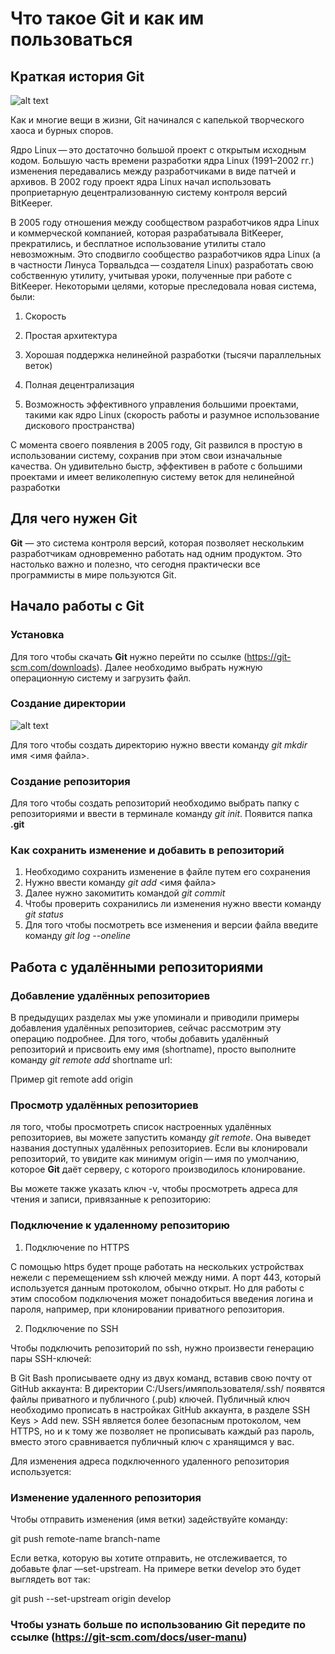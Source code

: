 # Что такое Git и как им пользоваться 


## Краткая история Git
![alt text](https://www.20i.com/blog/wp-content/uploads/2022/08/git-blog-header.png)


Как и многие вещи в жизни, Git начинался с капелькой творческого хаоса и бурных споров.

Ядро Linux — это достаточно большой проект с открытым исходным кодом. Большую часть времени разработки ядра Linux (1991–2002 гг.) изменения передавались между разработчиками в виде патчей и архивов. В 2002 году проект ядра Linux начал использовать проприетарную децентрализованную систему контроля версий BitKeeper.

В 2005 году отношения между сообществом разработчиков ядра Linux и коммерческой компанией, которая разрабатывала BitKeeper, прекратились, и бесплатное использование утилиты стало невозможным. Это сподвигло сообщество разработчиков ядра Linux (а в частности Линуса Торвальдса — создателя Linux) разработать свою собственную утилиту, учитывая уроки, полученные при работе с BitKeeper. Некоторыми целями, которые преследовала новая система, были:

1. Скорость

2. Простая архитектура

3. Хорошая поддержка нелинейной разработки (тысячи параллельных веток)

4. Полная децентрализация

5. Возможность эффективного управления большими проектами, такими как ядро Linux (скорость работы и разумное использование дискового пространства)

С момента своего появления в 2005 году, Git развился в простую в использовании систему, сохранив при этом свои изначальные качества. Он удивительно быстр, эффективен в работе с большими проектами и имеет великолепную систему веток для нелинейной разработки


## Для чего нужен Git

**Git** — это система контроля версий, которая позволяет нескольким разработчикам одновременно работать над одним продуктом. Это настолько важно и полезно, что сегодня практически все программисты в мире пользуются Git.


## Начало работы с Git

### Установка 

Для того чтобы скачать **Git** нужно перейти по ссылке (https://git-scm.com/downloads). Далее необходимо выбрать нужную операционную систему и загрузить файл.


### Создание директории
![alt text](https://cdn.educba.com/academy/wp-content/uploads/2019/02/GIT-Commands.png)

Для того чтобы создать директорию нужно ввести команду *git mkdir* имя <имя файла>.

### Создание репозитория 

Для того чтобы создать репозиторий необходимо выбрать папку с репозиториями и ввести в терминале команду *git init*.
Появится папка **.git**

### Как сохранить изменение и добавить в репозиторий

1. Необходимо сохранить изменение в файле путем его сохранения
2. Нужно ввести команду *git add* <имя файла>
3. Далее нужно закомитить командой *git commit*
4. Чтобы проверить сохранились ли изменения нужно ввести команду *git status*
5. Для того чтобы посмотреть все изменения и версии файла введите команду *git log --oneline*


## Работа с удалёнными репозиториями

### Добавление удалённых репозиториев

В предыдущих разделах мы уже упоминали и приводили примеры добавления удалённых репозиториев, сейчас рассмотрим эту операцию подробнее. Для того, чтобы добавить удалённый репозиторий и присвоить ему имя (shortname), просто выполните команду *git remote add* shortname url:

Пример git remote add origin <URL>

### Просмотр удалённых репозиториев

ля того, чтобы просмотреть список настроенных удалённых репозиториев, вы можете запустить команду *git remote*. Она выведет названия доступных удалённых репозиториев. Если вы клонировали репозиторий, то увидите как минимум origin — имя по умолчанию, которое **Git** даёт серверу, с которого производилось клонирование.

Вы можете также указать ключ -v, чтобы просмотреть адреса для чтения и записи, привязанные к репозиторию:

### Подключение к удаленному репозиторию

1. Подключение по HTTPS

С помощью https будет проще работать на нескольких устройствах нежели с перемещением ssh ключей между ними. А порт 443, который используется данным протоколом, обычно открыт. Но для работы с этим способом подключения может понадобиться введения логина и пароля, например, при клонировании приватного репозитория.

2. Подключение по SSH

Чтобы подключить репозиторий по ssh, нужно произвести генерацию пары SSH-ключей:

В Git Bash прописываете одну из двух команд, вставив свою почту от GitHub аккаунта:
В директории С:/Users/имяпользователя/.ssh/ появятся файлы приватного и публичного (.pub) ключей. Публичный ключ необходимо прописать в настройках GitHub аккаунта, в разделе SSH Keys > Add new.
SSH является более безопасным протоколом, чем HTTPS, но и к тому же позволяет не прописывать каждый раз пароль, вместо этого сравнивается публичный ключ с хранящимся у вас.

Для изменения адреса подключенного удаленного репозитория используется:

### Изменение удаленного репозитория

Чтобы отправить изменения (имя ветки)
задействуйте команду:


git push remote-name branch-name

Если ветка, которую вы хотите отправить, не отслеживается, то добавьте флаг —set-upstream. На примере ветки develop это будет выглядеть вот так:


git push --set-upstream origin develop

### Чтобы узнать больше по использованию **Git** передите по ссылке (https://git-scm.com/docs/user-manu)